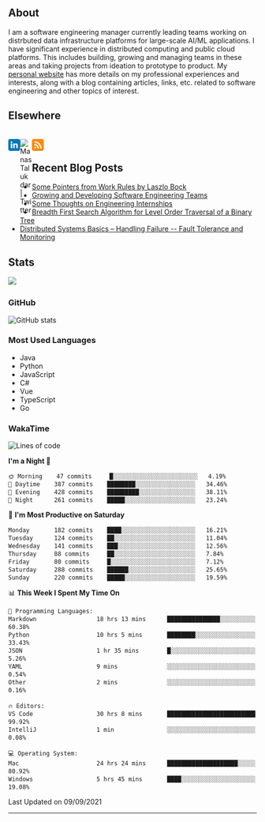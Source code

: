 ## About

I am a software engineering manager currently leading teams working on distrbuted data infrastructure platforms for large-scale AI/ML applications. I have significant experience in distributed computing and public cloud platforms. This includes building, growing and managing teams in these areas and taking projects from ideation to prototype to product. My [personal website](https://manastalukdar.github.io/) has more details on my professional experiences and interests, along with a blog containing articles, links, etc. related to software engineering and other topics of interest.

## Elsewhere

</br>

<a href="https://www.linkedin.com/in/manastalukdar" target="_blank">
  <img align="left" alt="Manas Talukdar | Linkedin" width="24px" src="https://raw.githubusercontent.com/edent/SuperTinyIcons/master/images/svg/linkedin.svg" />
</a>
<a href="https://www.twitter.com/manastalukdar" target="_blank">
  <img align="left" alt="Manas Talukdar | Twitter" width="24px" src="https://github.com/TheDudeThatCode/TheDudeThatCode/blob/master/Assets/Twitter.svg" />
</a>
<a href="https://manastalukdar.github.io/" target="_blank">
  <img align="left" alt="Manas Talukdar | Website" width="24px" src="https://github.com/edent/SuperTinyIcons/blob/master/images/svg/rss.svg" />
</a>

</br>

## Recent Blog Posts

<!-- BLOG:START -->
- [Some Pointers from Work Rules by Laszlo Bock](https://manastalukdar.github.io/blog/2020/01/25/work-rules-laszlo-bock-pointers/)
- [Growing and Developing Software Engineering Teams](https://manastalukdar.github.io/blog/2019/09/19/growing-developing-software-engineering-teams/)
- [Some Thoughts on Engineering Internships](https://manastalukdar.github.io/blog/2019/09/04/some-thoughts-on-engineering-internships/)
- [Breadth First Search Algorithm for Level Order Traversal of a Binary Tree](https://manastalukdar.github.io/blog/2019/08/29/breadth-first-search-binary-tree-level-order-traversal/)
- [Distributed Systems Basics – Handling Failure -- Fault Tolerance and Monitoring](https://manastalukdar.github.io/blog/2019/08/19/katemats-distributed-systems-fault-tolerance-monitoring/)
<!-- BLOG:END -->

## Stats

![](https://komarev.com/ghpvc/?username=manastalukdar)

### GitHub

![GitHub stats](https://github-readme-stats.vercel.app/api?username=manastalukdar&show_icons=true&hide_border=true&hide_rank=true&hide_title=true&icon_color=79ff97&text_color=cecac3&bg_color=4d4b4b)

### Most Used Languages

- Java
- Python
- JavaScript
- C#
- Vue
- TypeScript
- Go

<!--
![Top Langs](https://github-readme-stats.vercel.app/api/top-langs/?username=manastalukdar&layout=compact&hide_border=true&hide_title=true&icon_color=79ff97&text_color=cecac3&bg_color=4d4b4b)
-->

### WakaTime

<!--START_SECTION:waka-->
![Lines of code](https://img.shields.io/badge/From%20Hello%20World%20I%27ve%20Written-67091%20lines%20of%20code-blue)

**I'm a Night 🦉** 

```text
🌞 Morning    47 commits     █░░░░░░░░░░░░░░░░░░░░░░░░   4.19% 
🌆 Daytime    387 commits    ████████░░░░░░░░░░░░░░░░░   34.46% 
🌃 Evening    428 commits    █████████░░░░░░░░░░░░░░░░   38.11% 
🌙 Night      261 commits    █████░░░░░░░░░░░░░░░░░░░░   23.24%

```
📅 **I'm Most Productive on Saturday** 

```text
Monday       182 commits    ████░░░░░░░░░░░░░░░░░░░░░   16.21% 
Tuesday      124 commits    ██░░░░░░░░░░░░░░░░░░░░░░░   11.04% 
Wednesday    141 commits    ███░░░░░░░░░░░░░░░░░░░░░░   12.56% 
Thursday     88 commits     ██░░░░░░░░░░░░░░░░░░░░░░░   7.84% 
Friday       80 commits     █░░░░░░░░░░░░░░░░░░░░░░░░   7.12% 
Saturday     288 commits    ██████░░░░░░░░░░░░░░░░░░░   25.65% 
Sunday       220 commits    █████░░░░░░░░░░░░░░░░░░░░   19.59%

```


📊 **This Week I Spent My Time On** 

```text
💬 Programming Languages: 
Markdown                 18 hrs 13 mins      ███████████████░░░░░░░░░░   60.38% 
Python                   10 hrs 5 mins       ████████░░░░░░░░░░░░░░░░░   33.43% 
JSON                     1 hr 35 mins        █░░░░░░░░░░░░░░░░░░░░░░░░   5.26% 
YAML                     9 mins              ░░░░░░░░░░░░░░░░░░░░░░░░░   0.54% 
Other                    2 mins              ░░░░░░░░░░░░░░░░░░░░░░░░░   0.16%

🔥 Editors: 
VS Code                  30 hrs 8 mins       █████████████████████████   99.92% 
IntelliJ                 1 min               ░░░░░░░░░░░░░░░░░░░░░░░░░   0.08%

💻 Operating System: 
Mac                      24 hrs 24 mins      ████████████████████░░░░░   80.92% 
Windows                  5 hrs 45 mins       ████░░░░░░░░░░░░░░░░░░░░░   19.08%

```


 Last Updated on 09/09/2021
<!--END_SECTION:waka-->

---

<!--

**manastalukdar/manastalukdar** is a ✨ _special_ ✨ repository because its `README.md` (this file) appears on your GitHub profile.

Here are some ideas to get you started:

- 🔭 I’m currently working on ...
- 🌱 I’m currently learning ...
- 👯 I’m looking to collaborate on ...
- 🤔 I’m looking for help with ...
- 💬 Ask me about ...
- 📫 How to reach me: ...
- 😄 Pronouns: ...
- ⚡ Fun fact: ...
-->
